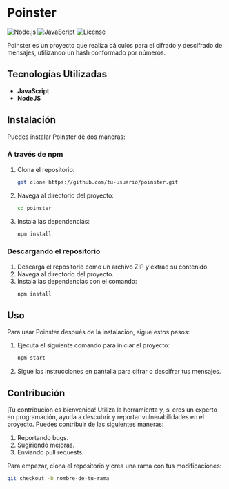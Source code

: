 # Poinster

![Node.js](https://img.shields.io/badge/Node.js-v14.17.0-blue)
![JavaScript](https://img.shields.io/badge/JavaScript-ES6+-yellow)
![License](https://img.shields.io/badge/License-MIT-green)

Poinster es un proyecto que realiza cálculos para el cifrado y descifrado de mensajes, utilizando un hash conformado por números.

## Tecnologías Utilizadas

- **JavaScript**
- **NodeJS**

## Instalación

Puedes instalar Poinster de dos maneras:

### A través de npm

1. Clona el repositorio:
    ```bash
    git clone https://github.com/tu-usuario/poinster.git
    ```

2. Navega al directorio del proyecto:
    ```bash
    cd poinster
    ```

3. Instala las dependencias:
    ```bash
    npm install
    ```

### Descargando el repositorio

1. Descarga el repositorio como un archivo ZIP y extrae su contenido.
2. Navega al directorio del proyecto.
3. Instala las dependencias con el comando:
    ```bash
    npm install
    ```

## Uso

Para usar Poinster después de la instalación, sigue estos pasos:

1. Ejecuta el siguiente comando para iniciar el proyecto:
    ```bash
    npm start
    ```

2. Sigue las instrucciones en pantalla para cifrar o descifrar tus mensajes.

## Contribución

¡Tu contribución es bienvenida! Utiliza la herramienta y, si eres un experto en programación, ayuda a descubrir y reportar vulnerabilidades en el proyecto. Puedes contribuir de las siguientes maneras:

1. Reportando bugs.
2. Sugiriendo mejoras.
3. Enviando pull requests.

Para empezar, clona el repositorio y crea una rama con tus modificaciones:
```bash
git checkout -b nombre-de-tu-rama
